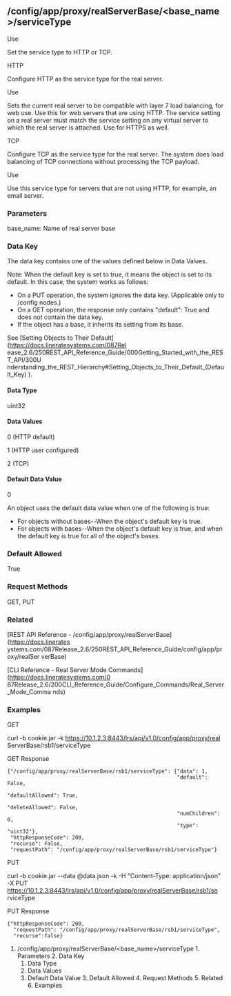 ## /config/app/proxy/realServerBase/<base_name>/serviceType

Use

Set the service type to HTTP or TCP.

HTTP

Configure HTTP as the service type for the real server.

Use

Sets the current real server to be compatible with layer 7 load balancing, for
web use. Use this for web servers that are using HTTP. The service setting on
a real server must match the service setting on any virtual server to which
the real server is attached. Use for HTTPS as well.

TCP

Configure TCP as the service type for the real server. The system does load
balancing of TCP connections without processing the TCP payload.

Use

Use this service type for servers that are not using HTTP, for example, an
email server.

### Parameters

base_name: Name of real server base

### Data Key

The data key contains one of the values defined below in Data Values.

Note: When the default key is set to true, it means the object is set to its
default. In this case, the system works as follows:

  * On a PUT operation, the system ignores the data key. (Applicable only to /config nodes.)
  * On a GET operation, the response only contains "default": True and does not contain the data key.
  * If the object has a base, it inherits its setting from its base.

See [Setting Objects to Their Default](https://docs.lineratesystems.com/087Rel
ease_2.6/250REST_API_Reference_Guide/000Getting_Started_with_the_REST_API/300U
nderstanding_the_REST_Hierarchy#Setting_Objects_to_Their_Default_(Default_Key)
).

#### Data Type

uint32

#### Data Values

0 (HTTP default)

1 (HTTP user configured)

2 (TCP)

#### Default Data Value

0

An object uses the default data value when one of the following is true:

  * For objects without bases--When the object's default key is true.
  * For objects with bases--When the object's default key is true, and when the default key is true for all of the object's bases.

### Default Allowed

True

### Request Methods

GET, PUT

### Related

[REST API Reference - /config/app/proxy/realServerBase](https://docs.linerates
ystems.com/087Release_2.6/250REST_API_Reference_Guide/config/app/proxy/realSer
verBase)

[CLI Reference - Real Server Mode Commands](https://docs.lineratesystems.com/0
87Release_2.6/200CLI_Reference_Guide/Configure_Commands/Real_Server_Mode_Comma
nds)

### Examples

GET

curl -b cookie.jar -k https://10.1.2.3:8443/lrs/api/v1.0/config/app/proxy/real
ServerBase/rsb1/serviceType

GET Response

    
    {"/config/app/proxy/realServerBase/rsb1/serviceType": {"data": 1,
                                                           "default": False,
                                                           "defaultAllowed": True,
                                                           "deleteAllowed": False,
                                                           "numChildren": 0,
                                                           "type": "uint32"},
     "httpResponseCode": 200,
     "recurse": False,
     "requestPath": "/config/app/proxy/realServerBase/rsb1/serviceType"}
    

PUT

curl -b cookie.jar --data @data.json -k -H "Content-Type: application/json" -X
PUT https://10.1.2.3:8443/lrs/api/v1.0/config/app/proxy/realServerBase/rsb1/se
rviceType

PUT Response

    
    {"httpResponseCode": 200,
      "requestPath": "/config/app/proxy/realServerBase/rsb1/serviceType",
      "recurse":false}

  1. /config/app/proxy/realServerBase/<base_name>/serviceType
    1. Parameters
    2. Data Key
      1. Data Type
      2. Data Values
      3. Default Data Value
    3. Default Allowed
    4. Request Methods
    5. Related
    6. Examples

